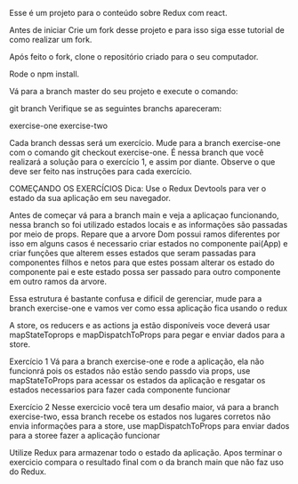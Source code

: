 Esse é um projeto para o conteúdo sobre Redux com react.

Antes de iniciar
Crie um fork desse projeto e para isso siga esse tutorial de como realizar um fork.

Após feito o fork, clone o repositório criado para o seu computador.

Rode o npm install.

Vá para a branch master do seu projeto e execute o comando:

git branch
Verifique se as seguintes branchs apareceram:

exercise-one exercise-two

Cada branch dessas será um exercício.
Mude para a branch exercise-one com o comando git checkout exercise-one. É nessa branch que você realizará a solução para o exercício 1, e assim por diante.
Observe o que deve ser feito nas instruções para cada exercício.

COMEÇANDO OS EXERCÍCIOS
Dica: Use o Redux Devtools para ver o estado da sua aplicação em seu navegador.

Antes de começar vá para a branch main e veja a aplicaçao funcionando, nessa branch so foi utilizado estados locais e as informações são passadas por meio de props. Repare que a arvore Dom possui ramos diferentes por isso em alguns casos é necessario criar estados no componente pai(App) e criar funções que alterem esses estados que seram passadas para componentes filhos e netos para que estes possam alterar os estado do componente pai e este estado possa ser passado para outro componente em outro ramos da arvore.

Essa estrutura é bastante confusa e dificil de gerenciar, mude para a branch exercise-one e vamos ver como essa aplicação fica usando o redux

A store, os reducers e as actions ja estão disponíveis voce deverá usar mapStateToprops e mapDispatchToProps para pegar e enviar dados para a store.

Exercício 1
Vá para a branch exercise-one e rode a aplicação, ela não funcionrá pois os estados não estão sendo passdo via props, use mapStateToProps para acessar os estados da aplicação e resgatar os estados necessarios para fazer cada componente funcionar

Exercício 2
Nesse exercicio você tera um desafio maior, vá para a branch exercise-two, essa branch recebe os estados nos lugares corretos não envia informações para a store, use mapDispatchToProps para enviar dados para a storee fazer a aplicação funcionar

Utilize Redux para armazenar todo o estado da aplicação. Apos terminar o exercicio compara o resultado final com o da branch main que não faz uso do Redux.
